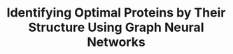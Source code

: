 ---
title: "Identifying Optimal Proteins by Their Structure Using Graph Neural Networks"
excerpt: "While standard protein representations depend on sequence, we hypothesize that protein structure provides richer information for the model to learn these properties. We represent each protein of interest as a graph, or a network of amino-acid connections in the protein, and implement a graph machine learning model to predict a protein’s fitness. We show that this structure-based model has superior performance to sequence-only approaches for fitness prediction. We further extend this model to automatically find the best protein for a given task by optimizing a protein’s graph representation."
link: https://curj.caltech.edu/2022/06/22/identifying-optimal-proteins-by-their-structure-using-graph-neural-networks/
header:
    image: /assets/directed_ev.png
---